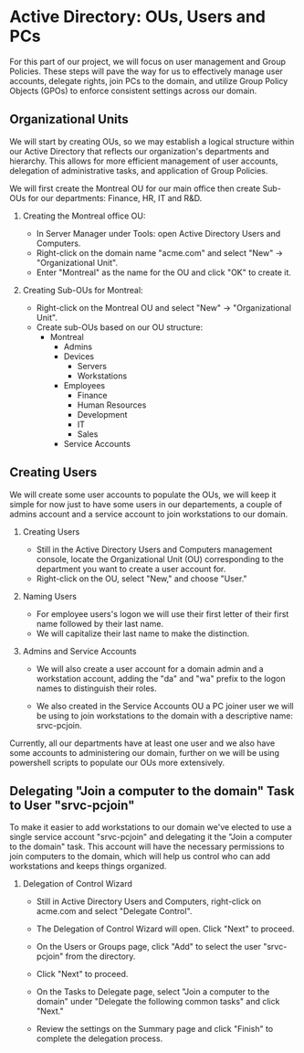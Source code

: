 # Active Directory: OUs, Users and PCs

For this part of our project, we will focus on user management and Group Policies. These steps will pave the way for us to effectively manage user accounts, delegate rights, join PCs to the domain, and utilize Group Policy Objects (GPOs) to enforce consistent settings across our domain.

## Organizational Units

We will start by creating OUs, so we may establish a logical structure within our Active Directory that reflects our organization's departments and hierarchy. This allows for more efficient management of user accounts, delegation of administrative tasks, and application of Group Policies.

We will first create the Montreal OU for our main office then create Sub-OUs for our departments: Finance, HR, IT and R&D.

1. Creating the Montreal office OU:
   - In Server Manager under Tools: open Active Directory Users and Computers.
   - Right-click on the domain name "acme.com" and select "New" -> "Organizational Unit".
   - Enter "Montreal" as the name for the OU and click "OK" to create it.
     

2. Creating Sub-OUs for Montreal:
   - Right-click on the Montreal OU and select "New" -> "Organizational Unit".
   - Create sub-OUs based on our OU structure:
      - Montreal
         - Admins
         - Devices
            - Servers
            - Workstations
         - Employees
            - Finance
            - Human Resources
            - Development
            - IT
            - Sales
         - Service Accounts



## Creating Users

We will create some user accounts to populate the OUs, we will keep it simple for now just to have some users in our departements, a couple of admins account and a service account to join workstations to our domain.

1. Creating Users
   - Still in the Active Directory Users and Computers management console, locate the Organizational Unit (OU) corresponding to the department you want to create a user account for.
   - Right-click on the OU, select "New," and choose "User."
2. Naming Users
   - For employee users's logon we will use their first letter of their first name followed by their last name.
   - We will capitalize their last name to make the distinction.



3. Admins and Service Accounts
   - We will also create a user account for a domain admin and a workstation account, adding the "da" and "wa" prefix to the logon names to distinguish their roles.
     

   - We also created in the Service Accounts OU a PC joiner user we will be using to join workstations to the domain with a descriptive name: srvc-pcjoin.
     

Currently, all our departments have at least one user and we also have some accounts to administering our domain, further on we will be using powershell scripts to populate our OUs more extensively.

## Delegating "Join a computer to the domain" Task to User "srvc-pcjoin"

To make it easier to add workstations to our domain we've elected to use a single service account "srvc-pcjoin" and delegating it the "Join a computer to the domain" task. This account will have the necessary permissions to join computers to the domain, which will help us control who can add workstations and keeps things organized. 

1. Delegation of Control Wizard
   - Still in Active Directory Users and Computers, right-click on acme.com and select "Delegate Control".
   - The Delegation of Control Wizard will open. Click "Next" to proceed.
     

   - On the Users or Groups page, click "Add" to select the user "srvc-pcjoin" from the directory.
     

   - Click "Next" to proceed.
   - On the Tasks to Delegate page, select "Join a computer to the domain" under "Delegate the following common tasks" and click "Next."
     

   - Review the settings on the Summary page and click "Finish" to complete the delegation process.










